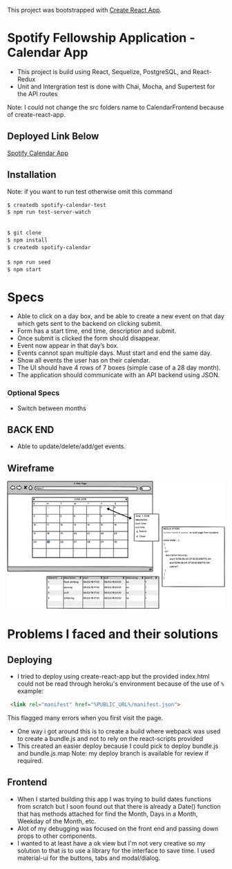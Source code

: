 This project was bootstrapped with [Create React App](https://github.com/facebookincubator/create-react-app).

# Spotify Fellowship Application - Calendar App
- This project is build using React, Sequelize, PostgreSQL, and React-Redux
- Unit and Intergration test is done with Chai, Mocha, and Supertest for the API routes

Note: I could not change the src folders name to CalendarFrontend because of create-react-app.

## Deployed Link Below
[Spotify Calendar App](https://spotify-calendar-app.herokuapp.com/)

## Installation
Note: if you want to run test otherwise omit this command
```bash 
$ createdb spotify-calendar-test 
$ npm run test-server-watch
```

```bash

$ git clone
$ npm install 
$ createdb spotify-calendar

$ npm run seed
$ npm start

```

# Specs

- Able to click on a day box, and be able to create a new event on that day which gets sent to the  backend on clicking submit.
- Form has a start time, end time, description and submit. 
- Once submit is clicked the form should disappear.
- Event now appear in that day’s box.
- Events cannot span multiple days. Must start and end the same day.
- Show all events the user has on their calendar.
- The UI should have 4 rows of 7 boxes (simple case of a 28 day month).
- The application should communicate with an API backend using JSON.
### Optional Specs 
- Switch between months

## BACK END
- Able to update/delete/add/get events.

## Wireframe 


![picture](calendar-wireframe.png)


# Problems I faced and their solutions

## Deploying
- I tried to deploy using create-react-app but the provided index.html could not be read through heroku's environment because of the use of `%` example:
```html
 <link rel="manifest" href="%PUBLIC_URL%/manifest.json">
```
This flagged many errors when you first visit the page.

- One way i got around this is to create a build where webpack was used to create a bundle.js and not to rely on the react-scripts provided
- This created an easier deploy because I could pick to deploy bundle.js and bundle.js.map
Note: my deploy branch is available for review if required.

## Frontend

- When I started building this app I was trying to build dates functions from scratch but I soon found out that there is already a Date() function that has methods attached for find the Month, Days in a Month, Weekday of the Month, etc.
- Alot of my debugging was focused on the front end and passing down props to other components. 
- I wanted to at least have a ok view but I'm not very creative so my solution to that is to use a library for the interface to save time. I used material-ui for the buttons, tabs and modal/dialog.   


